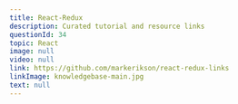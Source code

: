 ```yaml
---
title: React-Redux
description: Curated tutorial and resource links
questionId: 34
topic: React
image: null
video: null
link: https://github.com/markerikson/react-redux-links
linkImage: knowledgebase-main.jpg
text: null
---
```

